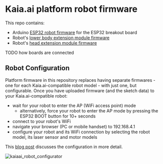 # Kaia.ai platform robot firmware
This repo contains:
- Arduino [ESP32 robot firmware](/kaiaai-esp32/) for the ESP32 breakout board
- Robot's [lower body extension module firmware](/kaiaai-pico-body/)
- Robot's [head extension module firmware](/kaiaai-pico-head/)

TODO how boards are connected

## Robot Configuration
Platform firmware in this repository replaces having separate firmwares - one for each Kaia.ai-compatible robot model - with just one, but configurable.
Once you have uploaded firmware (and the sketch data) to your Kaia.ai-compatible robot:
- wait for your robot to enter the AP (WiFi access point) mode
  - alternatively, force your robot to enter the AP mode by pressing the ESP32 BOOT button for 10+ seconds
-  connect to your robot's WiFi
- navigate your browser (PC or mobile handset) to 192.168.4.1
- configure your robot and its WiFi connection by selecting the robot model, its laser sensor and motor models

This [blog post](https://kaia.ai/blog/arduino-platform-firmware-avaiable/) discusses the configuration in more detail.

![kaiaai_robot_configurator](https://github.com/kaiaai/firmware/assets/33589365/5961c7df-7ed7-460d-80ae-b7148ed91a66)
